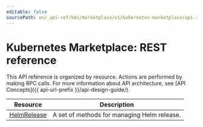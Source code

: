 ```yaml
---
editable: false
sourcePath: en/_api-ref/k8s/marketplace/v1/kubernetes-marketplace/api-ref/index.md
---
```


# Kubernetes Marketplace: REST reference
This API reference is organized by resource. Actions are performed by making RPC calls. For more information about API architecture, see [API Concepts]({{ api-url-prefix }}/api-design-guide/).

Resource | Description
--- | ---
[HelmRelease](HelmRelease/index.md) | A set of methods for managing Helm release.